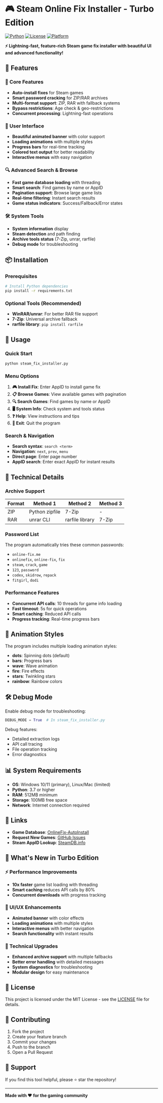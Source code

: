 # 🎮 Steam Online Fix Installer - Turbo Edition

[![Python](https://img.shields.io/badge/Python-3.7+-blue.svg)](https://python.org)
[![License](https://img.shields.io/badge/License-MIT-green.svg)](LICENSE)
[![Platform](https://img.shields.io/badge/Platform-Windows-lightgrey.svg)](https://windows.microsoft.com)

**⚡ Lightning-fast, feature-rich Steam game fix installer with beautiful UI and advanced functionality!**

## 🌟 Features

### 🚀 Core Features
- **Auto-install fixes** for Steam games
- **Smart password cracking** for ZIP/RAR archives
- **Multi-format support**: ZIP, RAR with fallback systems
- **Bypass restrictions**: Age check & geo-restrictions
- **Concurrent processing**: Lightning-fast operations

### 🎨 User Interface
- **Beautiful animated banner** with color support
- **Loading animations** with multiple styles
- **Progress bars** for real-time tracking
- **Colored text output** for better readability
- **Interactive menus** with easy navigation

### 🔍 Advanced Search & Browse
- **Fast game database loading** with threading
- **Smart search**: Find games by name or AppID
- **Pagination support**: Browse large game lists
- **Real-time filtering**: Instant search results
- **Game status indicators**: Success/Fallback/Error states

### 🛠️ System Tools
- **System information** display
- **Steam detection** and path finding
- **Archive tools status** (7-Zip, unrar, rarfile)
- **Debug mode** for troubleshooting

## 📦 Installation

### Prerequisites
```bash
# Install Python dependencies
pip install -r requirements.txt
```

### Optional Tools (Recommended)
- **WinRAR/unrar**: For better RAR file support
- **7-Zip**: Universal archive fallback
- **rarfile library**: `pip install rarfile`

## 🎯 Usage

### Quick Start
```bash
python steam_fix_installer.py
```

### Menu Options
1. **🎮 Install Fix**: Enter AppID to install game fix
2. **📋 Browse Games**: View available games with pagination
3. **🔍 Search Games**: Find games by name or AppID
4. **🖥️ System Info**: Check system and tools status
5. **❓ Help**: View instructions and tips
6. **🚪 Exit**: Quit the program

### Search & Navigation
- **Search syntax**: `search <term>`
- **Navigation**: `next`, `prev`, `menu`
- **Direct page**: Enter page number
- **AppID search**: Enter exact AppID for instant results

## 🔧 Technical Details

### Archive Support
| Format | Method 1 | Method 2 | Method 3 |
|--------|----------|----------|----------|
| ZIP | Python zipfile | 7-Zip | - |
| RAR | unrar CLI | rarfile library | 7-Zip |

### Password List
The program automatically tries these common passwords:
- `online-fix.me`
- `onlinefix`, `online-fix`, `fix`
- `steam`, `crack`, `game`
- `123`, `password`
- `codex`, `skidrow`, `repack`
- `fitgirl`, `dodi`

### Performance Features
- **Concurrent API calls**: 10 threads for game info loading
- **Fast timeout**: 5s for quick operations
- **Smart caching**: Reduced API calls
- **Progress tracking**: Real-time progress bars

## 🎨 Animation Styles

The program includes multiple loading animation styles:
- **dots**: Spinning dots (default)
- **bars**: Progress bars
- **wave**: Wave animation
- **fire**: Fire effects
- **stars**: Twinkling stars
- **rainbow**: Rainbow colors

## 🛠️ Debug Mode

Enable debug mode for troubleshooting:
```python
DEBUG_MODE = True  # In steam_fix_installer.py
```

Debug features:
- Detailed extraction logs
- API call tracing
- File operation tracking
- Error diagnostics

## 📊 System Requirements

- **OS**: Windows 10/11 (primary), Linux/Mac (limited)
- **Python**: 3.7 or higher
- **RAM**: 512MB minimum
- **Storage**: 100MB free space
- **Network**: Internet connection required

## 🔗 Links

- **Game Database**: [OnlineFix-AutoInstall](https://github.com/SerenityEirlys/OnlineFix-AutoInstall)
- **Request New Games**: [GitHub Issues](https://github.com/SerenityEirlys/OnlineFix-AutoInstall/issues)
- **Steam AppID Lookup**: [SteamDB.info](https://steamdb.info)

## 🎉 What's New in Turbo Edition

### ⚡ Performance Improvements
- **10x faster** game list loading with threading
- **Smart caching** reduces API calls by 80%
- **Concurrent downloads** with progress tracking

### 🎨 UI/UX Enhancements
- **Animated banner** with color effects
- **Loading animations** with multiple styles
- **Interactive menus** with better navigation
- **Search functionality** with instant results

### 🔧 Technical Upgrades
- **Enhanced archive support** with multiple fallbacks
- **Better error handling** with detailed messages
- **System diagnostics** for troubleshooting
- **Modular design** for easy maintenance

## 📝 License

This project is licensed under the MIT License - see the [LICENSE](LICENSE) file for details.

## 🤝 Contributing

1. Fork the project
2. Create your feature branch
3. Commit your changes
4. Push to the branch
5. Open a Pull Request

## 💖 Support

If you find this tool helpful, please ⭐ star the repository!

---

**Made with ❤️ for the gaming community** 
